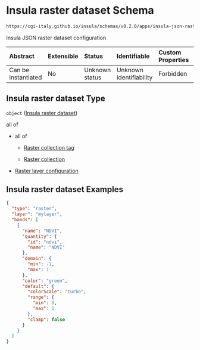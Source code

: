 # Insula raster dataset Schema

```txt
https://cgi-italy.github.io/insula/schemas/v0.2.0/apps/insula-json-raster-dataset.schema.json
```

Insula JSON raster dataset configuration

| Abstract            | Extensible | Status         | Identifiable            | Custom Properties | Additional Properties | Access Restrictions | Defined In                                                                                                           |
| :------------------ | :--------- | :------------- | :---------------------- | :---------------- | :-------------------- | :------------------ | :------------------------------------------------------------------------------------------------------------------- |
| Can be instantiated | No         | Unknown status | Unknown identifiability | Forbidden         | Allowed               | none                | [insula-json-raster-dataset.schema.json](schemas/apps/insula-json-raster-dataset.schema.json) |

## Insula raster dataset Type

`object` ([Insula raster dataset](insula-json-raster-dataset.md))

all of

* all of

  * [Raster collection tag](platform-collection-defs-raster-collection-tag.md)

  * [Raster collection](raster-collection.md)

* [Raster layer configuration](insula-json-raster-dataset-allof-raster-layer-configuration.md)

## Insula raster dataset Examples

```json
{
  "type": "raster",
  "layer": "mylayer",
  "bands": [
    {
      "name": "NDVI",
      "quantity": {
        "id": "ndvi",
        "name": "NDVI"
      },
      "domain": {
        "min": -1,
        "max": 1
      },
      "color": "green",
      "default": {
        "colorScale": "turbo",
        "range": {
          "min": 0,
          "max": 1
        },
        "clamp": false
      }
    }
  ]
}
```

